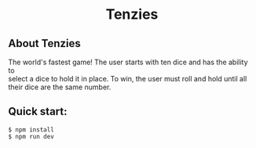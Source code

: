 # <p align="center">Tenzies</p>

## About Tenzies

The world's fastest game! The user starts with ten dice and has the ability to  
select a dice to hold it in place. To win, the user must roll and hold until all 
their dice are the same number.

## Quick start:

```
$ npm install
$ npm run dev
````
